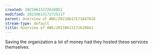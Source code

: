 ```yaml
---
created: 20210613172620851
modified: 20210613172725117
parent: Overview of AWS/20210613171847618
stream-type: default
title: Overview of AWS/20210613172620841
---
```

Saving the organization a lot of money had they hosted these services themselves.
